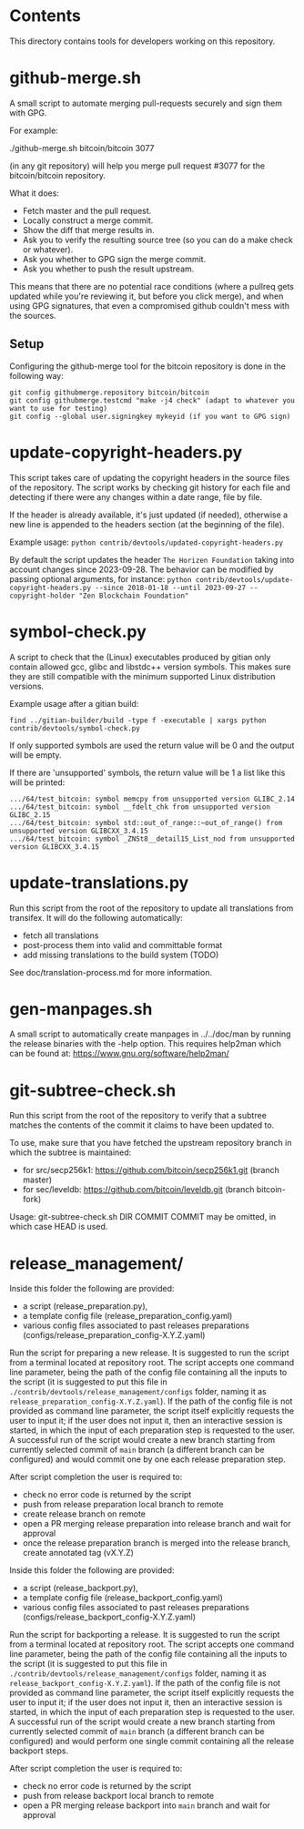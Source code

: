 Contents
===========
This directory contains tools for developers working on this repository.


github-merge.sh
==================

A small script to automate merging pull-requests securely and sign them with GPG.

For example:

  ./github-merge.sh bitcoin/bitcoin 3077

(in any git repository) will help you merge pull request #3077 for the
bitcoin/bitcoin repository.

What it does:
* Fetch master and the pull request.
* Locally construct a merge commit.
* Show the diff that merge results in.
* Ask you to verify the resulting source tree (so you can do a make
check or whatever).
* Ask you whether to GPG sign the merge commit.
* Ask you whether to push the result upstream.

This means that there are no potential race conditions (where a
pullreq gets updated while you're reviewing it, but before you click
merge), and when using GPG signatures, that even a compromised github
couldn't mess with the sources.

Setup
--------
Configuring the github-merge tool for the bitcoin repository is done in the following way:

    git config githubmerge.repository bitcoin/bitcoin
    git config githubmerge.testcmd "make -j4 check" (adapt to whatever you want to use for testing)
    git config --global user.signingkey mykeyid (if you want to GPG sign)


update-copyright-headers.py
===========================

This script takes care of updating the copyright headers in the source files of the repository.
The script works by checking git history for each file and detecting if there were any changes
within a date range, file by file.

If the header is already available, it's just updated (if needed), otherwise a new line is
appended to the headers section (at the beginning of the file).

Example usage:
```python contrib/devtools/updated-copyright-headers.py```

By default the script updates the header `The Horizen Foundation` taking into account changes
since 2023-09-28. The behavior can be modified by passing optional arguments, for instance:
```python contrib/devtools/update-copyright-headers.py --since 2018-01-18 --until 2023-09-27 --copyright-holder "Zen Blockchain Foundation"```


symbol-check.py
==================

A script to check that the (Linux) executables produced by gitian only contain
allowed gcc, glibc and libstdc++ version symbols.  This makes sure they are
still compatible with the minimum supported Linux distribution versions.

Example usage after a gitian build:

    find ../gitian-builder/build -type f -executable | xargs python contrib/devtools/symbol-check.py 

If only supported symbols are used the return value will be 0 and the output will be empty.

If there are 'unsupported' symbols, the return value will be 1 a list like this will be printed:

    .../64/test_bitcoin: symbol memcpy from unsupported version GLIBC_2.14
    .../64/test_bitcoin: symbol __fdelt_chk from unsupported version GLIBC_2.15
    .../64/test_bitcoin: symbol std::out_of_range::~out_of_range() from unsupported version GLIBCXX_3.4.15
    .../64/test_bitcoin: symbol _ZNSt8__detail15_List_nod from unsupported version GLIBCXX_3.4.15


update-translations.py
=========================

Run this script from the root of the repository to update all translations from transifex.
It will do the following automatically:

- fetch all translations
- post-process them into valid and committable format
- add missing translations to the build system (TODO)

See doc/translation-process.md for more information.


gen-manpages.sh
==================

A small script to automatically create manpages in ../../doc/man by running the release binaries with the -help option.
This requires help2man which can be found at: https://www.gnu.org/software/help2man/


git-subtree-check.sh
=======================

Run this script from the root of the repository to verify that a subtree matches the contents of
the commit it claims to have been updated to.

To use, make sure that you have fetched the upstream repository branch in which the subtree is
maintained:
* for src/secp256k1: https://github.com/bitcoin/secp256k1.git (branch master)
* for sec/leveldb: https://github.com/bitcoin/leveldb.git (branch bitcoin-fork)

Usage: git-subtree-check.sh DIR COMMIT
COMMIT may be omitted, in which case HEAD is used.


release_management/
======================

Inside this folder the following are provided:

- a script (release_preparation.py),
- a template config file (release_preparation_config.yaml)
- various config files associated to past releases preparations (configs/release_preparation_config-X.Y.Z.yaml)

Run the script for preparing a new release.
It is suggested to run the script from a terminal located at repository root. 
The script accepts one command line parameter, being the path of the config file containing all the inputs
to the script (it is suggested to put this file in `./contrib/devtools/release_management/configs` folder, naming it
as `release_preparation_config-X.Y.Z.yaml`). If the path of the config file is not provided as command line parameter,
the script itself explicitly requests the user to input it; if the user does not input it, then an interactive
session is started, in which the input of each preparation step is requested to the user.
A successful run of the script would create a new branch starting from currently selected commit of `main`
branch (a different branch can be configured) and would commit one by one each release preparation step.

After script completion the user is required to:

- check no error code is returned by the script
- push from release preparation local branch to remote
- create release branch on remote
- open a PR merging release preparation into release branch and wait for approval
- once the release preparation branch is merged into the release branch, create annotated tag (vX.Y.Z)


Inside this folder the following are provided:

- a script (release_backport.py),
- a template config file (release_backport_config.yaml)
- various config files associated to past releases preparations (configs/release_backport_config-X.Y.Z.yaml)

Run the script for backporting a release.
It is suggested to run the script from a terminal located at repository root. 
The script accepts one command line parameter, being the path of the config file containing all the inputs
to the script (it is suggested to put this file in `./contrib/devtools/release_management/configs` folder, naming it
as `release_backport_config-X.Y.Z.yaml`). If the path of the config file is not provided as command line parameter,
the script itself explicitly requests the user to input it; if the user does not input it, then an interactive
session is started, in which the input of each preparation step is requested to the user.
A successful run of the script would create a new branch starting from currently selected commit of `main`
branch (a different branch can be configured) and would perform one single commit containing all the release
backport steps.

After script completion the user is required to:

- check no error code is returned by the script
- push from release backport local branch to remote
- open a PR merging release backport into `main` branch and wait for approval